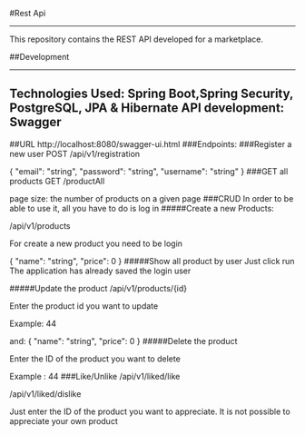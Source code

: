 #Rest Api
____
This repository contains the REST API developed for a marketplace.

##Development
____
Technologies Used: Spring Boot,Spring Security, PostgreSQL, JPA & Hibernate
API development: Swagger
----
##URL
http://localhost:8080/swagger-ui.html
###Endpoints:
###Register a new user
POST   /api/v1/registration

{
"email": "string",
"password": "string",
"username": "string"
}
###GET all products 
GET /productAll

page size: the number of products on a given page
###CRUD
In order to be able to use it, all you have to do is log in
#####Create a new Products:

/api/v1/products


For create a new product you need to  be login

{
"name": "string",
"price": 0
}
#####Show all product by user
Just click run The application has already saved the login user

#####Update the product
/api/v1/products/{id}

Enter the product id you want to update

Example: 44

and:
{
"name": "string",
"price": 0
}
#####Delete the product

Enter the ID of the product you want to delete

Example : 44
###Like/Unlike
/api/v1/liked/like

/api/v1/liked/dislike

Just enter the ID of the product you want to appreciate. It is not possible to appreciate your own product





